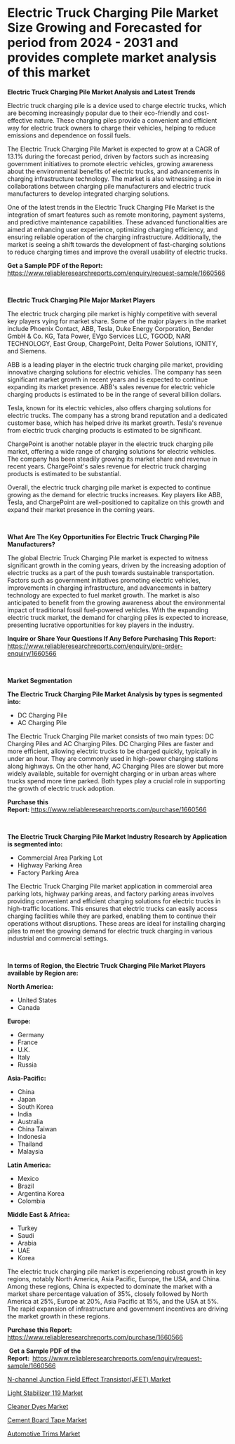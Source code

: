 <p><h1>Electric Truck Charging Pile Market Size Growing and Forecasted for period from 2024 - 2031 and provides complete market analysis of this market</h1></p><p><strong>Electric Truck Charging Pile Market Analysis and Latest Trends</strong></p>
<p><p>Electric truck charging pile is a device used to charge electric trucks, which are becoming increasingly popular due to their eco-friendly and cost-effective nature. These charging piles provide a convenient and efficient way for electric truck owners to charge their vehicles, helping to reduce emissions and dependence on fossil fuels.</p><p>The Electric Truck Charging Pile Market is expected to grow at a CAGR of 13.1% during the forecast period, driven by factors such as increasing government initiatives to promote electric vehicles, growing awareness about the environmental benefits of electric trucks, and advancements in charging infrastructure technology. The market is also witnessing a rise in collaborations between charging pile manufacturers and electric truck manufacturers to develop integrated charging solutions.</p><p>One of the latest trends in the Electric Truck Charging Pile Market is the integration of smart features such as remote monitoring, payment systems, and predictive maintenance capabilities. These advanced functionalities are aimed at enhancing user experience, optimizing charging efficiency, and ensuring reliable operation of the charging infrastructure. Additionally, the market is seeing a shift towards the development of fast-charging solutions to reduce charging times and improve the overall usability of electric trucks.</p></p>
<p><strong>Get a Sample PDF of the Report:&nbsp;</strong> <a href="https://www.reliableresearchreports.com/enquiry/request-sample/1660566">https://www.reliableresearchreports.com/enquiry/request-sample/1660566</a></p>
<p>&nbsp;</p>
<p><strong>Electric Truck Charging Pile Major Market Players</strong></p>
<p><p>The electric truck charging pile market is highly competitive with several key players vying for market share. Some of the major players in the market include Phoenix Contact, ABB, Tesla, Duke Energy Corporation, Bender GmbH & Co. KG, Tata Power, EVgo Services LLC, TGOOD, NARI TECHNOLOGY, East Group, ChargePoint, Delta Power Solutions, IONITY, and Siemens. </p><p>ABB is a leading player in the electric truck charging pile market, providing innovative charging solutions for electric vehicles. The company has seen significant market growth in recent years and is expected to continue expanding its market presence. ABB's sales revenue for electric vehicle charging products is estimated to be in the range of several billion dollars.</p><p>Tesla, known for its electric vehicles, also offers charging solutions for electric trucks. The company has a strong brand reputation and a dedicated customer base, which has helped drive its market growth. Tesla's revenue from electric truck charging products is estimated to be significant.</p><p>ChargePoint is another notable player in the electric truck charging pile market, offering a wide range of charging solutions for electric vehicles. The company has been steadily growing its market share and revenue in recent years. ChargePoint's sales revenue for electric truck charging products is estimated to be substantial.</p><p>Overall, the electric truck charging pile market is expected to continue growing as the demand for electric trucks increases. Key players like ABB, Tesla, and ChargePoint are well-positioned to capitalize on this growth and expand their market presence in the coming years.</p></p>
<p>&nbsp;</p>
<p><strong>What Are The Key Opportunities For Electric Truck Charging Pile Manufacturers?</strong></p>
<p><p>The global Electric Truck Charging Pile market is expected to witness significant growth in the coming years, driven by the increasing adoption of electric trucks as a part of the push towards sustainable transportation. Factors such as government initiatives promoting electric vehicles, improvements in charging infrastructure, and advancements in battery technology are expected to fuel market growth. The market is also anticipated to benefit from the growing awareness about the environmental impact of traditional fossil fuel-powered vehicles. With the expanding electric truck market, the demand for charging piles is expected to increase, presenting lucrative opportunities for key players in the industry.</p></p>
<p><strong>Inquire or Share Your Questions If Any Before Purchasing This Report:</strong> <a href="https://www.reliableresearchreports.com/enquiry/pre-order-enquiry/1660566">https://www.reliableresearchreports.com/enquiry/pre-order-enquiry/1660566</a></p>
<p>&nbsp;</p>
<p><strong>Market Segmentation</strong></p>
<p><strong>The Electric Truck Charging Pile Market Analysis by types is segmented into:</strong></p>
<p><ul><li>DC Charging Pile</li><li>AC Charging Pile</li></ul></p>
<p><p>The Electric Truck Charging Pile market consists of two main types: DC Charging Piles and AC Charging Piles. DC Charging Piles are faster and more efficient, allowing electric trucks to be charged quickly, typically in under an hour. They are commonly used in high-power charging stations along highways. On the other hand, AC Charging Piles are slower but more widely available, suitable for overnight charging or in urban areas where trucks spend more time parked. Both types play a crucial role in supporting the growth of electric truck adoption.</p></p>
<p><strong>Purchase this Report:&nbsp;</strong><a href="https://www.reliableresearchreports.com/purchase/1660566">https://www.reliableresearchreports.com/purchase/1660566</a></p>
<p>&nbsp;</p>
<p><strong>The Electric Truck Charging Pile Market Industry Research by Application is segmented into:</strong></p>
<p><ul><li>Commercial Area Parking Lot</li><li>Highway Parking Area</li><li>Factory Parking Area</li></ul></p>
<p><p>The Electric Truck Charging Pile market application in commercial area parking lots, highway parking areas, and factory parking areas involves providing convenient and efficient charging solutions for electric trucks in high-traffic locations. This ensures that electric trucks can easily access charging facilities while they are parked, enabling them to continue their operations without disruptions. These areas are ideal for installing charging piles to meet the growing demand for electric truck charging in various industrial and commercial settings.</p></p>
<p>&nbsp;</p>
<p><strong>In terms of Region, the Electric Truck Charging Pile Market Players available by Region are:</strong></p>
<p>
    <p> <strong> North America: </strong>
        <ul>
            <li>United States</li>
            <li>Canada</li>
        </ul>
        </p> 
    <p> <strong> Europe: </strong>
        <ul>
            <li>Germany</li>
            <li>France</li>
            <li>U.K.</li>
            <li>Italy</li>
            <li>Russia</li>
        </ul>
        </p> 
    <p> <strong> Asia-Pacific: </strong>
        <ul>
            <li>China</li>
            <li>Japan</li>
            <li>South Korea</li>
            <li>India</li>
            <li>Australia</li>
            <li>China Taiwan</li>
            <li>Indonesia</li>
            <li>Thailand</li>
            <li>Malaysia</li>
        </ul>
        </p> 
    <p> <strong> Latin America: </strong>
        <ul>
            <li>Mexico</li>
            <li>Brazil</li>
            <li>Argentina Korea</li>
            <li>Colombia</li>
        </ul>
        </p> 
    <p> <strong> Middle East & Africa: </strong>
        <ul>
            <li>Turkey</li>
            <li>Saudi</li>
            <li>Arabia</li>
            <li>UAE</li>
            <li>Korea</li>
        </ul>
    </p>
    </p>
<p><p>The electric truck charging pile market is experiencing robust growth in key regions, notably North America, Asia Pacific, Europe, the USA, and China. Among these regions, China is expected to dominate the market with a market share percentage valuation of 35%, closely followed by North America at 25%, Europe at 20%, Asia Pacific at 15%, and the USA at 5%. The rapid expansion of infrastructure and government incentives are driving the market growth in these regions.</p></p>
<p><strong>Purchase this Report: </strong><a href="https://www.reliableresearchreports.com/purchase/1660566">https://www.reliableresearchreports.com/purchase/1660566</a></p>
<p>&nbsp;<strong>Get a Sample PDF of the Report:&nbsp;&nbsp;</strong><a href="https://www.reliableresearchreports.com/enquiry/request-sample/1660566">https://www.reliableresearchreports.com/enquiry/request-sample/1660566</a></p>
<p><strong></strong></p>
<p><p><a href="https://github.com/angelajermaine/Market-Research-Report-List-2/blob/main/n-channel-junction-field-effect-transistorjfet-market.md">N-channel Junction Field Effect Transistor(JFET) Market</a></p><p><a href="https://cautious-neon-760.notion.site/Global-Light-Stabilizer-119-Market-by-Types-Applications-and-Major-Players-with-Regional-Growth-R-57533e8a03354d08abc1c583bd6bd9f1">Light Stabilizer 119 Market</a></p><p><a href="https://frill-swim-3cd.notion.site/Cleaner-Dyes-Market-Challenges-Opportunities-and-Growth-Drivers-and-Major-Market-Players-forecast-9283bfb9f90f47b19e9173d48b0257de">Cleaner Dyes Market</a></p><p><a href="https://view.publitas.com/reportprime-1/insights-into-cement-board-tape-market-size-analysing-market-share-trends-and-growth-from-2024-to-2031/">Cement Board Tape Market</a></p><p><a href="https://view.publitas.com/reportprime-1/automotive-trims-market-size-reflecting-a-forecast-till-2031-market-by-type-by-application-and-by-geography/">Automotive Trims Market</a></p></p>